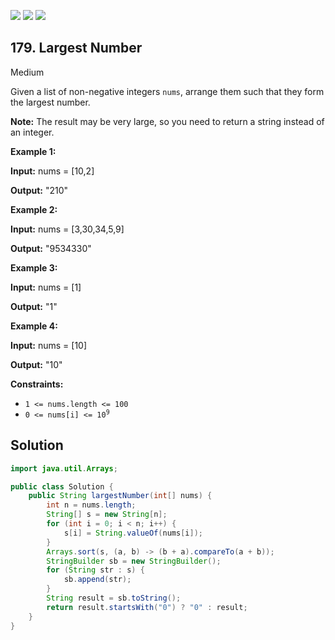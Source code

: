 [![](https://img.shields.io/github/stars/javadev/LeetCode-in-Java?label=Stars&style=flat-square)](https://github.com/javadev/LeetCode-in-Java)
[![](https://img.shields.io/github/forks/javadev/LeetCode-in-Java?label=Fork%20me%20on%20GitHub%20&style=flat-square)](https://github.com/javadev/LeetCode-in-Java/fork)
[![](https://img.shields.io/badge/-LeetCode%20in%20Kotlin-blue?style=flat-square)](https://github.com/javadev/LeetCode-in-Kotlin)

## 179\. Largest Number

Medium

Given a list of non-negative integers `nums`, arrange them such that they form the largest number.

**Note:** The result may be very large, so you need to return a string instead of an integer.

**Example 1:**

**Input:** nums = [10,2]

**Output:** "210" 

**Example 2:**

**Input:** nums = [3,30,34,5,9]

**Output:** "9534330" 

**Example 3:**

**Input:** nums = [1]

**Output:** "1" 

**Example 4:**

**Input:** nums = [10]

**Output:** "10" 

**Constraints:**

*   `1 <= nums.length <= 100`
*   <code>0 <= nums[i] <= 10<sup>9</sup></code>

## Solution

```java
import java.util.Arrays;

public class Solution {
    public String largestNumber(int[] nums) {
        int n = nums.length;
        String[] s = new String[n];
        for (int i = 0; i < n; i++) {
            s[i] = String.valueOf(nums[i]);
        }
        Arrays.sort(s, (a, b) -> (b + a).compareTo(a + b));
        StringBuilder sb = new StringBuilder();
        for (String str : s) {
            sb.append(str);
        }
        String result = sb.toString();
        return result.startsWith("0") ? "0" : result;
    }
}
```